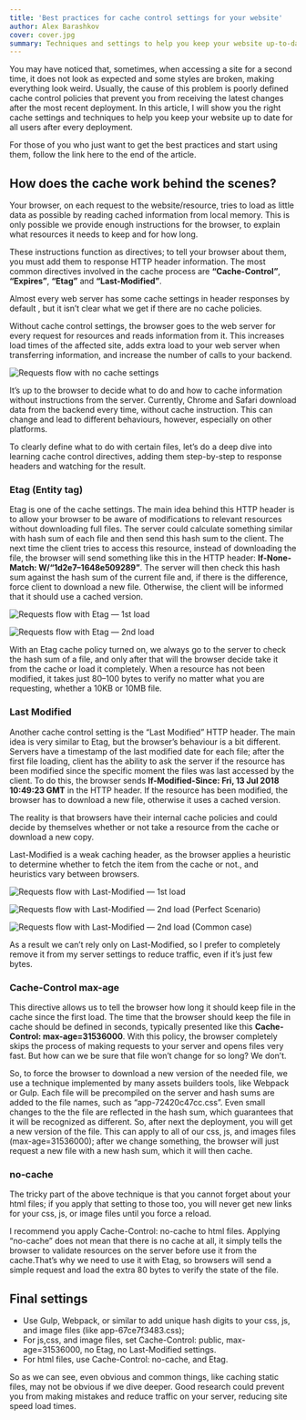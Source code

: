 ```yaml
---
title: 'Best practices for cache control settings for your website'
author: Alex Barashkov
cover: cover.jpg
summary: Techniques and settings to help you keep your website up-to-date for all users after every deployment.
---
```


You may have noticed that, sometimes, when accessing a site for a second time, it does not look as expected and some styles are broken, making everything look weird. Usually, the cause of this problem is poorly defined cache control policies that prevent you from receiving the latest changes after the most recent deployment. In this article, I will show you the right cache settings and techniques to help you keep your website up to date for all users after every deployment.

For those of you who just want to get the best practices and start using them, follow the link here to the end of the article.

## How does the cache work behind the scenes?

Your browser, on each request to the website/resource, tries to load as little data as possible by reading cached information from local memory. This is only possible we provide enough instructions for the browser, to explain what resources it needs to keep and for how long.

These instructions function as directives; to tell your browser about them, you must add them to response HTTP header information. The most common directives involved in the cache process are **“Cache-Control”**, **“Expires”**, **“Etag”** and **“Last-Modified”**.

Almost every web server has some cache settings in header responses by default , but it isn’t clear what we get if there are no cache policies.

Without cache control settings, the browser goes to the web server for every request for resources and reads information from it. This increases load times of the affected site, adds extra load to your web server when transferring information, and increase the number of calls to your backend.

![Requests flow with no cache settings](cache1.jpeg)

It’s up to the browser to decide what to do and how to cache information without instructions from the server. Currently, Chrome and Safari download data from the backend every time, without cache instruction. This can change and lead to different behaviours, however, especially on other platforms.

To clearly define what to do with certain files, let’s do a deep dive into learning cache control directives, adding them step-by-step to response headers and watching for the result.

### Etag (Entity tag)

Etag is one of the cache settings. The main idea behind this HTTP header is to allow your browser to be aware of modifications to relevant resources without downloading full files. The server could calculate something similar with hash sum of each file and then send this hash sum to the client. The next time the client tries to access this resource, instead of downloading the file, the browser will send something like this in the HTTP header: **If-None-Match: W/“1d2e7–1648e509289”**. The server will then check this hash sum against the hash sum of the current file and, if there is the difference, force client to download a new file. Otherwise, the client will be informed that it should use a cached version.

![Requests flow with Etag — 1st load](cache2.jpeg)

![Requests flow with Etag — 2nd load](cache3.jpeg)

With an Etag cache policy turned on, we always go to the server to check the hash sum of a file, and only after that will the browser decide take it from the cache or load it completely. When a resource has not been modified, it takes just 80–100 bytes to verify no matter what you are requesting, whether a 10KB or 10MB file.

### Last Modified

Another cache control setting is the “Last Modified” HTTP header. The main idea is very similar to Etag, but the browser’s behaviour is a bit different. Servers have a timestamp of the last modified date for each file; after the first file loading, client has the ability to ask the server if the resource has been modified since the specific moment the files was last accessed by the client. To do this, the browser sends **If-Modified-Since: Fri, 13 Jul 2018 10:49:23 GMT** in the HTTP header. If the resource has been modified, the browser has to download a new file, otherwise it uses a cached version.

The reality is that browsers have their internal cache policies and could decide by themselves whether or not take a resource from the cache or download a new copy.

<Quote authorName="Google caching best practices guide">
Last-Modified is a weak caching header, as the browser applies a heuristic to determine whether to fetch the item from the cache or not., and heuristics vary between browsers.
</Quote>

![Requests flow with Last-Modified — 1st load](cache4.jpeg)

![Requests flow with Last-Modified — 2nd load (Perfect Scenario)](cache5.png)

![Requests flow with Last-Modified — 2nd load (Common case)](cache6.jpeg)

As a result we can’t rely only on Last-Modified, so I prefer to completely remove it from my server settings to reduce traffic, even if it’s just few bytes.

### Cache-Control max-age

This directive allows us to tell the browser how long it should keep file in the cache since the first load. The time that the browser should keep the file in cache should be defined in seconds, typically presented like this **Cache-Control: max-age=31536000**. With this policy, the browser completely skips the process of making requests to your server and opens files very fast. But how can we be sure that file won’t change for so long? We don’t.

So, to force the browser to download a new version of the needed file, we use a technique implemented by many assets builders tools, like Webpack or Gulp. Each file will be precompiled on the server and hash sums are added to the file names, such as “app-72420c47cc.css”. Even small changes to the the file are reflected in the hash sum, which guarantees that it will be recognized as different. So, after next the deployment, you will get a new version of the file. This can apply to all of our css, js, and images files (max-age=31536000); after we change something, the browser will just request a new file with a new hash sum, which it will then cache.

### no-cache

The tricky part of the above technique is that you cannot forget about your html files; if you apply that setting to those too, you will never get new links for your css, js, or image files until you force a reload.

I recommend you apply Cache-Control: no-cache to html files. Applying “no-cache” does not mean that there is no cache at all, it simply tells the browser to validate resources on the server before use it from the cache.That’s why we need to use it with Etag, so browsers will send a simple request and load the extra 80 bytes to verify the state of the file.

## Final settings

- Use Gulp, Webpack, or similar to add unique hash digits to your css, js, and image files (like app-67ce7f3483.css);
- For js,css, and image files, set Cache-Control: public, max-age=31536000, no Etag, no Last-Modified settings.
- For html files, use Cache-Control: no-cache, and Etag.

So as we can see, even obvious and common things, like caching static files, may not be obvious if we dive deeper. Good research could prevent you from making mistakes and reduce traffic on your server, reducing site speed load times.
